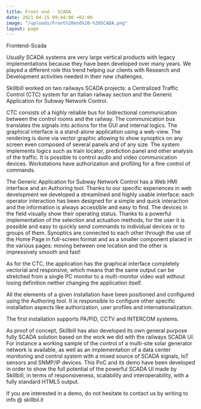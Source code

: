 ```yaml
---
title: Front end - SCADA
date: 2021-04-15 09:44:00 +02:00
image: "/uploads/Front%20end%20-%20SCADA.png"
layout: page
---
```


Frontend-Scada

Usually SCADA systems are very large vertical products with legacy implementations because they have been developed over many years. We played a different role this trend helping our clients with Research and Development activities needed in their new challenges.

Skillbill worked on two railways SCADA projects: a Centralized Traffic Control (CTC) system for an Italian railway section and the Generic Application for Subway Network Control.

CTC consists of a highly reliable bus for bidirectional communication between the control rooms and the railway. The communication bus translates the signals into actions for the GUI and internal logics. The graphical interface is a stand-alone application using a web-view.
The rendering is done via vector graphic allowing to show synoptics on any screen even composed of several panels and of any size.
The system implements logics such as train locator, prediction panel and other analysis of the traffic.
It is possible to control audio and video communication devices.
Workstations have authorization and profiling for a fine control of commands.

The Generic Application for Subway Network Control has a Web HMI interface and an Authoring tool.
Thanks to our specific experiences in web development we developed a streamlined and highly usable interface: each operator interaction has been designed for a simple and quick interaction and the information is always accessible and easy to find.
The devices in the field visually show their operating status.
Thanks to a powerful implementation of the selection and actuation methods, for the user it is possible and easy to quickly send commands to individual devices or to groups of them.
Synoptics are connected to each other through the use of the Home Page in full-screen format and as a smaller component placed in the various pages: moving between one location and the other is impressively smooth and fast!

As for the CTC, the application has the graphical interface completely vectorial and responsive, which means that the same output can be stretched from a single PC monitor to a multi-monitor video wall without losing definition neither changing the application itself.

All the elements of a given installation have been positioned and configured using the Authoring tool. It is responsible to configure other specific installation aspects like authorization, user profiles and internationalization.

The first installation supports PA/PID, CCTV and INTERCOM systems.

As proof of concept, Skillbill has also developed its own general purpose fully SCADA solution based on the work we did with the railways SCADA UI. For instance a working sample of the control of a multi-site solar generator network is available, as well as an implementation of a data center monitoring and control system with a mixed source of SCADA signals, IoT sensors and SNMP/IP devices. This PoC and its demo have been developed in order to show the full potential of the powerful SCADA UI made by Skillbill, in terms of responsiveness, scalability and interoperability, with a fully standard HTML5 output.

If you are interested in a demo, do not hesitate to contact us by writing to info @ skillbil.it